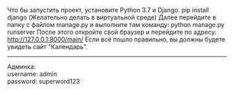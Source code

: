 Что бы запустить проект, установите Python 3.7 и Django.
pip install django (Желательно делать в виртуальной среде)
Далее перейдите в папку с файлом manage.py и выполните там команду:
python manage.py runserver
После этого откройте свой браузер и перейдите по адресу: http://127.0.0.1:8000/main/
Если всё пошло правильно, вы должны будете увидеть сайт "Календарь".
<br>
<hr>
Админка: <br>
username: admin <br>
password: superword123 <br>
